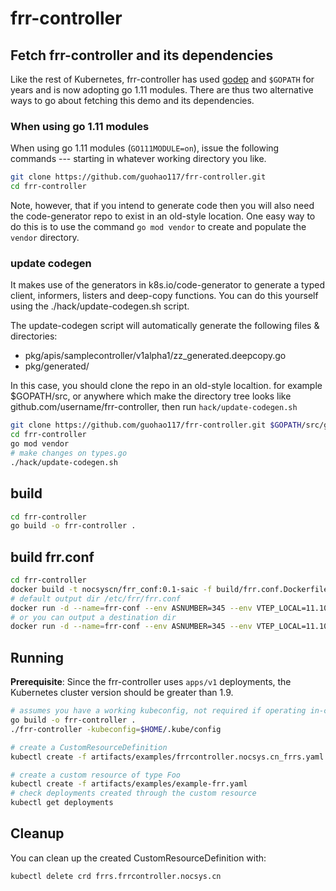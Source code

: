 # frr-controller

## Fetch frr-controller and its dependencies

Like the rest of Kubernetes, frr-controller has used
[godep](https://github.com/tools/godep) and `$GOPATH` for years and is
now adopting go 1.11 modules.  There are thus two alternative ways to
go about fetching this demo and its dependencies.

### When using go 1.11 modules

When using go 1.11 modules (`GO111MODULE=on`), issue the following
commands --- starting in whatever working directory you like.

```sh
git clone https://github.com/guohao117/frr-controller.git
cd frr-controller
```

Note, however, that if you intend to
generate code then you will also need the
code-generator repo to exist in an old-style location.  One easy way
to do this is to use the command `go mod vendor` to create and
populate the `vendor` directory.

### update codegen
It makes use of the generators in k8s.io/code-generator to generate a typed client, informers, listers and deep-copy functions. You can do this yourself using the ./hack/update-codegen.sh script.

The update-codegen script will automatically generate the following files & directories:

- pkg/apis/samplecontroller/v1alpha1/zz_generated.deepcopy.go
- pkg/generated/

In this case, you should clone the repo in an old-style localtion. for example $GOPATH/src, or anywhere which make the directory tree looks like github.com/username/frr-controller, then run `hack/update-codegen.sh`

```sh
git clone https://github.com/guohao117/frr-controller.git $GOPATH/src/github.com/guohao117/frr-controller
cd frr-controller
go mod vendor
# make changes on types.go
./hack/update-codegen.sh
```

## build
```sh
cd frr-controller
go build -o frr-controller .
```

## build frr.conf
```sh
cd frr-controller
docker build -t nocsyscn/frr_conf:0.1-saic -f build/frr.conf.Dockerfile .
# default output dir /etc/frr/frr.conf
docker run -d --name=frr-conf --env ASNUMBER=345 --env VTEP_LOCAL=11.10.10.10 --env NEIGHBORS=10.0.0.30,10.0.0.40 nocsyscn/frr_conf:0.1-saic
# or you can output a destination dir
docker run -d --name=frr-conf --env ASNUMBER=345 --env VTEP_LOCAL=11.10.10.10 --env NEIGHBORS=10.0.0.30,10.0.0.40 nocsyscn/frr_conf:0.1-saic /usr/local/etc/frr/frr.conf

```

## Running

**Prerequisite**: Since the frr-controller uses `apps/v1` deployments, the Kubernetes cluster version should be greater than 1.9.

```sh
# assumes you have a working kubeconfig, not required if operating in-cluster
go build -o frr-controller .
./frr-controller -kubeconfig=$HOME/.kube/config

# create a CustomResourceDefinition
kubectl create -f artifacts/examples/frrcontroller.nocsys.cn_frrs.yaml

# create a custom resource of type Foo
kubectl create -f artifacts/examples/example-frr.yaml
# check deployments created through the custom resource
kubectl get deployments
```

## Cleanup

You can clean up the created CustomResourceDefinition with:
```sh
kubectl delete crd frrs.frrcontroller.nocsys.cn
```
